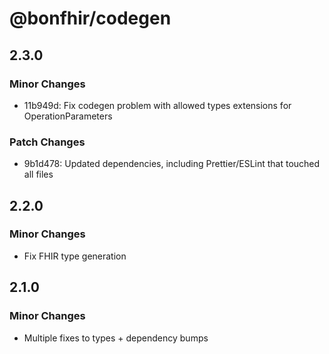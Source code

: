 # @bonfhir/codegen

## 2.3.0

### Minor Changes

- 11b949d: Fix codegen problem with allowed types extensions for OperationParameters

### Patch Changes

- 9b1d478: Updated dependencies, including Prettier/ESLint that touched all files

## 2.2.0

### Minor Changes

- Fix FHIR type generation

## 2.1.0

### Minor Changes

- Multiple fixes to types + dependency bumps
